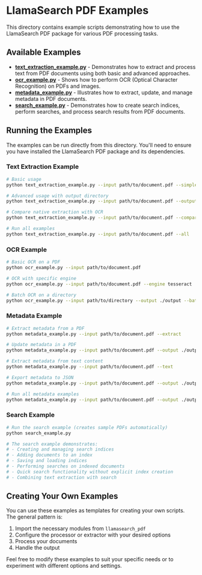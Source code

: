 # LlamaSearch PDF Examples

This directory contains example scripts demonstrating how to use the LlamaSearch PDF package for various PDF processing tasks.

## Available Examples

- **[text_extraction_example.py](text_extraction_example.py)** - Demonstrates how to extract and process text from PDF documents using both basic and advanced approaches.
- **[ocr_example.py](ocr_example.py)** - Shows how to perform OCR (Optical Character Recognition) on PDFs and images.
- **[metadata_example.py](metadata_example.py)** - Illustrates how to extract, update, and manage metadata in PDF documents.
- **[search_example.py](search_example.py)** - Demonstrates how to create search indices, perform searches, and process search results from PDF documents.

## Running the Examples

The examples can be run directly from this directory. You'll need to ensure you have installed the LlamaSearch PDF package and its dependencies.

### Text Extraction Example

```bash
# Basic usage
python text_extraction_example.py --input path/to/document.pdf --simple

# Advanced usage with output directory
python text_extraction_example.py --input path/to/document.pdf --output ./output --advanced

# Compare native extraction with OCR
python text_extraction_example.py --input path/to/document.pdf --compare

# Run all examples
python text_extraction_example.py --input path/to/document.pdf --all
```

### OCR Example

```bash
# Basic OCR on a PDF
python ocr_example.py --input path/to/document.pdf

# OCR with specific engine
python ocr_example.py --input path/to/document.pdf --engine tesseract

# Batch OCR on a directory
python ocr_example.py --input path/to/directory --output ./output --batch
```

### Metadata Example

```bash
# Extract metadata from a PDF
python metadata_example.py --input path/to/document.pdf --extract

# Update metadata in a PDF
python metadata_example.py --input path/to/document.pdf --output ./output --update

# Extract metadata from text content
python metadata_example.py --input path/to/document.pdf --text

# Export metadata to JSON
python metadata_example.py --input path/to/document.pdf --output ./output --export

# Run all metadata examples
python metadata_example.py --input path/to/document.pdf --output ./output --all
```

### Search Example

```bash
# Run the search example (creates sample PDFs automatically)
python search_example.py

# The search example demonstrates:
# - Creating and managing search indices
# - Adding documents to an index
# - Saving and loading indices
# - Performing searches on indexed documents
# - Quick search functionality without explicit index creation
# - Combining text extraction with search
```

## Creating Your Own Examples

You can use these examples as templates for creating your own scripts. The general pattern is:

1. Import the necessary modules from `llamasearch_pdf`
2. Configure the processor or extractor with your desired options
3. Process your documents
4. Handle the output

Feel free to modify these examples to suit your specific needs or to experiment with different options and settings. 